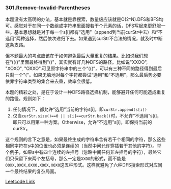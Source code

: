 ### 301.Remove-Invalid-Parentheses

本题没有太高明的办法，基本就是靠搜索，数量级应该就是O(2^N).DFS和BFS均可。感觉对于在同一个数组或字符串里面搜若干个元素的话，DFS写起来更舒服一些。基本思想就是对于每一个s[i]都有“选用”（append到当前curStr中去）和“不选用”两种选择，然后依次递归下去。如果遇到curStr不合法的情况，就及时中断这条支路。

但本题最大的考点应该在于如何避免最后大量重复的结果。比如说我们想在“((()”里面最终得到"()"，其实就有好几种DFS的路径。比如说"XXOO", "XOXO", "OXXO".可见原字符串中的三个“(((”，可以有三种不同的路径得到最后只剩一个"("。如果无脑地对每个字符都尝试“选用”和“不选用”，那么最后势必要依靠字符串类型的集合来去重，效率会很低。

本题的精彩之处，是在于设计一种DFS路径选择机制，能够避开任何可能造成重复的路径。规则如下：
1. 任何情况下，都允许“选用”当前的字符s[i]，即```curStr.append(s[i])```
2. 仅当```curStr.size()==0 || s[i]==curStr.back()```时，不允许“不选用”s[i]，即只可以用第一种方案。Otherwise，允许“不选用”s[i]，即保持当前的curStr。

这个规则的言下之意是，如果最终生成的字符串含有若干个相同的字符，那么这些相同字符在s中的位置也必须是连续的（当然中间允许穿插若干其他的字符）。举个例子，如果s中有四个连续的左括号（忽略中间任何非左括号的字符），最终它们只保留下来两个左括号，那么一定是```XXOO```的形式，而不能是```OOXX,OXOX,OXXO,XOOX,XOXO```这五种形式。这样就避免了六种DFS搜索形式对应同一个最终结果的复杂局面。


[Leetcode Link](https://leetcode.com/problems/remove-invalid-parentheses)
